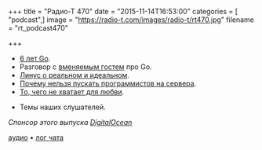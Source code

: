 +++
title = "Радио-Т 470"
date = "2015-11-14T16:53:00"
categories = [ "podcast",]
image = "https://radio-t.com/images/radio-t/rt470.jpg"
filename = "rt_podcast470"

+++

* [6 лет Go](http://blog.golang.org/6years).
* Разговор с [вменяемым гостем](http://nodir.io) про Go.
* [Линус о реальном и идеальном](http://www.datacenterknowledge.com/archives/2015/11/09/linus-torvalds-perfect-security-in-linux-is-impossible/).
* [Почему нельзя пускать программистов на сервера](http://habrahabr.ru/company/dataart/blog/270677/).
* [То, чего не хватает для любви](http://thenextweb.com/insider/2015/11/14/review-satechis-usb-c-3-in-1-combo-for-macbook-is-the-hub-youre-looking-for/).
- Темы наших слушателей.

_Спонсор этого выпуска [DigitalOcean](https://www.digitalocean.com)_

[аудио](http://cdn.radio-t.com/rt_podcast470.mp3) • [лог чата](http://chat.radio-t.com/logs/radio-t-470.html)
<audio src="http://cdn.radio-t.com/rt_podcast470.mp3" preload="none"></audio>
